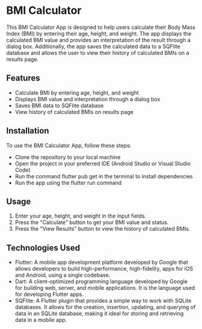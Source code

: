 # BMI Calculator
This BMI Calculator App is designed to help users calculate their Body Mass Index (BMI) by entering their age, height, and weight. The app displays the calculated BMI value and provides an interpretation of the result through a dialog box. Additionally, the app saves the calculated data to a SQFlite database and allows the user to view their history of calculated BMIs on a results page.

## Features
* Calculate BMI by entering age, height, and weight
* Displays BMI value and interpretation through a dialog box
* Saves BMI data to SQFlite database
* View history of calculated BMIs on results page

## Installation
To use the BMI Calculator App, follow these steps:
* Clone the repository to your local machine
* Open the project in your preferred IDE (Android Studio or Visual Studio Code)
* Run the command flutter pub get in the terminal to install dependencies
* Run the app using the flutter run command

## Usage
1. Enter your age, height, and weight in the input fields.
2. Press the "Calculate" button to get your BMI value and status.
3. Press the "View Results" button to view the history of calculated BMIs.

## Technologies Used
* Flutter: A mobile app development platform developed by Google that allows developers to build high-performance, high-fidelity, apps for iOS and Android, using a single codebase.
* Dart: A client-optimized programming language developed by Google for building web, server, and mobile applications. It is the language used for developing Flutter apps.
* SQFlite: A Flutter plugin that provides a simple way to work with SQLite databases. It allows for the creation, insertion, updating, and querying of data in an SQLite database, making it ideal for storing and retrieving data in a mobile app.
